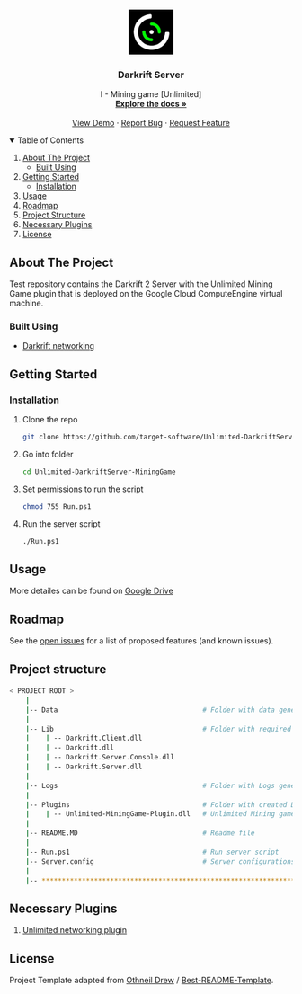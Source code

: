 <!-- PROJECT LOGO -->
<br />
<p align="center">
  <a href="https://github.com/target-software/Unlimited-DarkriftServer-MiningGame">
    <img src="Images/logo.png" alt="Logo" width="80" height="80">
  </a>

  <h3 align="center">Darkrift Server</h3>

  <p align="center">
    I - Mining game [Unlimited]
    <br />
    <a href="https://github.com/target-software/Unlimited-DarkriftServer-MiningGame"><strong>Explore the docs »</strong></a>
    <br />
    <br />
    <a href="https://github.com/target-software/Unlimited-DarkriftServer-MiningGame">View Demo</a>
    ·
    <a href="https://github.com/target-software/Unlimited-DarkriftServer-MiningGame/issues">Report Bug</a>
    ·
    <a href="https://github.com/target-software/Unlimited-DarkriftServer-MiningGame/issues">Request Feature</a>
  </p>
</p>


<!-- TABLE OF CONTENTS -->
<details open="open">
  <summary>Table of Contents</summary>
  <ol>
    <li>
      <a href="#about-the-project">About The Project</a>
      <ul>
        <li><a href="#built-with">Built Using</a></li>
      </ul>
    </li>
    <li>
      <a href="#getting-started">Getting Started</a>
      <ul>
        <li><a href="#installation">Installation</a></li>
      </ul>
    </li>
    <li><a href="#usage">Usage</a></li>
    <li><a href="#roadmap">Roadmap</a></li>
    <li><a href="#project-structure">Project Structure</a></li>
    <li><a href="#necessary-plugins">Necessary Plugins</a></li>
    <li><a href="#license">License</a></li>
  </ol>
</details>



<!-- ABOUT THE PROJECT -->
## About The Project

Test repository contains the Darkrift 2 Server with the Unlimited Mining Game plugin that is deployed on the Google Cloud ComputeEngine virtual machine.

### Built Using

* [Darkrift networking](https://www.darkriftnetworking.com/darkrift2)


<!-- GETTING STARTED -->
## Getting Started

### Installation

1. Clone the repo
   ```sh
   git clone https://github.com/target-software/Unlimited-DarkriftServer-MiningGame.git
   ```
2. Go into folder
    ```sh
   cd Unlimited-DarkriftServer-MiningGame
   ```
3. Set permissions to run the script
    ```sh
   chmod 755 Run.ps1
   ```
4. Run the server script
    ```sh
   ./Run.ps1
   ```


<!-- USAGE EXAMPLES -->
## Usage

More detailes can be found on [Google Drive](https://docs.google.com/document/d/1CHdDfEm5BDM8vAbeubNgLF-Et8YwMgCbreD4CC6dSfo/edit)


<!-- ROADMAP -->
## Roadmap

See the [open issues](https://github.com/target-software/Unlimited-DarkriftServer-MiningGame/issues) for a list of proposed features (and known issues).


<!-- CONTRIBUTING -->
## Project structure

```bash
< PROJECT ROOT >
    |
    |-- Data                                    # Folder with data generated by the server
    |
    |-- Lib                                     # Folder with required Libraries
    |    | -- Darkrift.Client.dll
    |    | -- Darkrift.dll
    |    | -- Darkrift.Server.Console.dll
    |    | -- Darkrift.Server.dll
    |
    |-- Logs                                    # Folder with Logs generated by the server
    |
    |-- Plugins                                 # Folder with created Darkrift Plugins
    |    | -- Unlimited-MiningGame-Plugin.dll   # Unlimited Mining game server plugin               
    |
    |-- README.MD                               # Readme file
    |
    |-- Run.ps1                                 # Run server script
    |-- Server.config                           # Server configurations
    |
    |-- ************************************************************************
```


<!-- PLUGINS -->
## Necessary Plugins

1. [Unlimited networking plugin](https://github.com/target-software/Unlimited-NetworkingServer-MiningGame.git)


<!-- LICENSE -->
## License

Project Template adapted from [Othneil Drew](https://github.com/othneildrew) / [Best-README-Template](https://github.com/othneildrew/Best-README-Template).


<!-- MARKDOWN LINKS & IMAGES -->
<!-- https://www.markdownguide.org/basic-syntax/#reference-style-links -->
[product-screenshot]: images/screenshot.png
